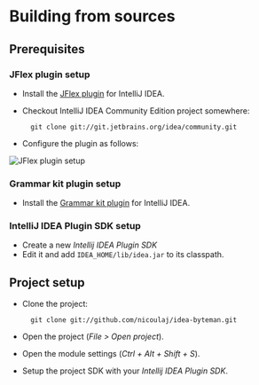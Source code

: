 Building from sources
=====================

Prerequisites
-------------

### JFlex plugin setup

* Install the [JFlex plugin](http://plugins.intellij.net/plugin/?id=263) for IntelliJ IDEA.
* Checkout IntelliJ IDEA Community Edition project somewhere:

        git clone git://git.jetbrains.org/idea/community.git

* Configure the plugin as follows:

![JFlex plugin setup](http://i.imgur.com/Ai4qe.png)

### Grammar kit plugin setup

* Install the [Grammar kit plugin](http://plugins.intellij.net/plugin?pluginId=6606) for IntelliJ IDEA.


### IntelliJ IDEA Plugin SDK setup

* Create a new *Intellij IDEA Plugin SDK*
* Edit it and add `IDEA_HOME/lib/idea.jar` to its classpath.


Project setup
-------------

* Clone the project:

        git clone git://github.com/nicoulaj/idea-byteman.git

* Open the project (*File > Open project*).
* Open the module settings (*Ctrl + Alt + Shift + S*).
* Setup the project SDK with your *Intellij IDEA Plugin SDK*.
